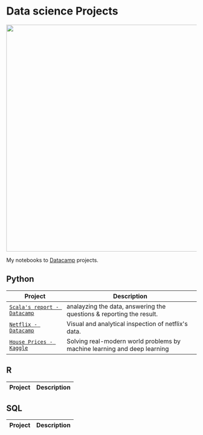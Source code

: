 # Data science Projects

<p align="center"> 
<img src="https://analyticstraininghub.com/wp-content/uploads/2021/01/Featured-Images-8.png" width="600">
</p>

My notebooks to [Datacamp](https://www.datacamp.com/profile/strikoder) projects.

## Python
| Project | Description |
| --- | --- |
| [`Scala's report - Datacamp`](https://github.com/Strikoder/Data-Science/blob/main/Projects/Scala%20github%20reports%20-%20Datacamp/notebook.ipynb) |analayzing the data, answering the questions & reporting the result. |
| [`Netflix - Datacamp`](https://github.com/Strikoder/Data-Science/blob/main/Projects/Netflix%20-%20Datacamp/notebook.ipynb) |Visual and analytical inspection of netflix's data. |
|[`House Prices - Kaggle`](https://github.com/Strikoder/Data-Science/blob/main/Projects/(Kaggle)%20House%20Prices%20-%20Advanced%20Regression%20Techniques/Project_trainData.ipynb) |Solving real-modern world problems by machine learning and deep learning |


## R
| Project | Description |
| --- | --- |

## SQL
| Project | Description |
| --- | --- |
